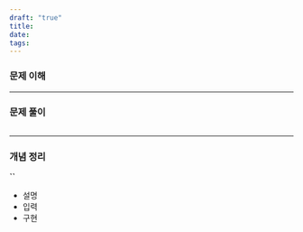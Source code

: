 ```yaml
---
draft: "true"
title:
date:
tags:
---
```

### 문제 이해
---
### 문제 풀이
```
```
---
### 개념 정리
**``**
- 설명
- 입력
- 구현
	```
	```